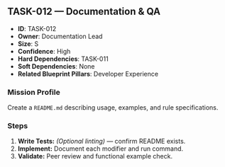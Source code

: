 ## TASK-012 — Documentation & QA

- **ID**: TASK-012  
- **Owner**: Documentation Lead  
- **Size**: S  
- **Confidence**: High  
- **Hard Dependencies**: TASK-011  
- **Soft Dependencies**: None  
- **Related Blueprint Pillars**: Developer Experience

### Mission Profile
Create a `README.md` describing usage, examples, and rule specifications.

### Steps
1. **Write Tests:** *(Optional linting)* — confirm README exists.  
2. **Implement:** Document each modifier and run command.  
3. **Validate:** Peer review and functional example check.